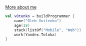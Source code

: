 [More about me](https://v8tenko.github.io)
```kotlin
val v8tenko = buildProgrammer {
    name("Gleb Voitenko")
    age(18)
    stack(listOf("Mobile", "Web"))
    work(Yandex.Toloka)
}
```
